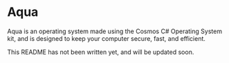 # Aqua

Aqua is an operating system made using the Cosmos C# Operating System kit, and is designed to keep your computer secure, fast, and efficient.

This README has not been written yet, and will be updated soon.